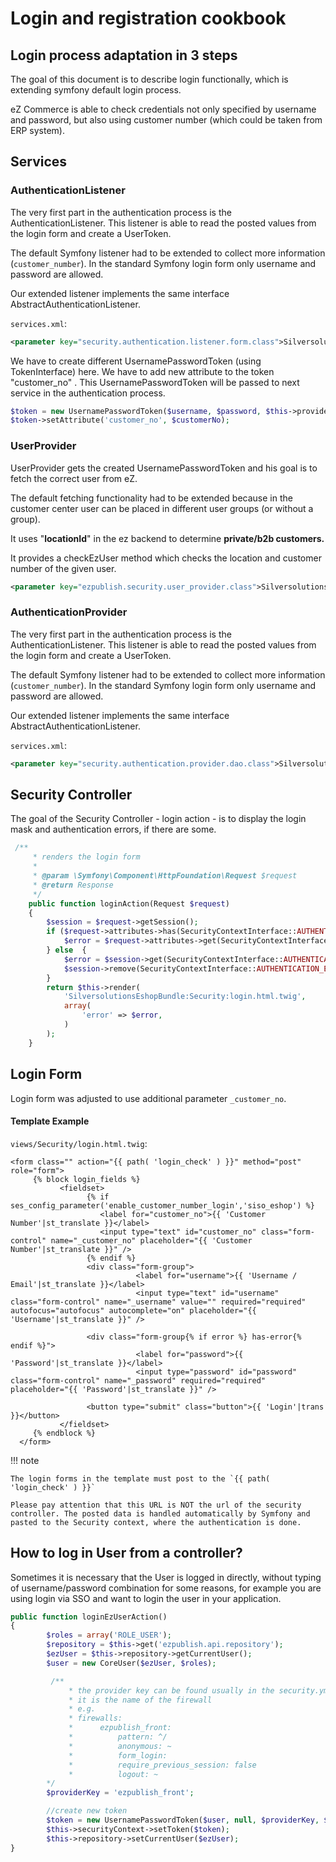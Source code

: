 # Login and registration cookbook

## Login process adaptation in 3 steps

The goal of this document is to describe login functionally, which is extending symfony default login process.

eZ Commerce is able to check credentials not only specified by username and password, but also using customer number (which could be taken from ERP system). 

## Services

### AuthenticationListener

The very first part in the authentication process is the AuthenticationListener. This listener is able to read the posted values from the login form and create a UserToken.

The default Symfony listener had to be extended to collect more information (`customer_number`). In the standard Symfony login form only username and password are allowed.

Our extended listener implements the same interface AbstractAuthenticationListener.

`services.xml`:

``` xml
<parameter key="security.authentication.listener.form.class">Silversolutions\Bundle\EshopBundle\Service\Security\CustomFormAuthenticationListener</parameter>
```

We have to create different UsernamePasswordToken (using TokenInterface) here. We have to add new attribute to the token "customer\_no" . This UsernamePasswordToken will be passed to next service in the authentication process.

``` php
$token = new UsernamePasswordToken($username, $password, $this->providerKey);
$token->setAttribute('customer_no', $customerNo);
```

### UserProvider

UserProvider gets the created UsernamePasswordToken and his goal is to fetch the correct user from eZ.

The default fetching functionality had to be extended because in the customer center user can be placed in different user groups (or without a group).

It uses "**locationId**" in the ez backend to determine **private/b2b customers.**

It provides a checkEzUser method which checks the location and customer number of the given user.

``` xml
<parameter key="ezpublish.security.user_provider.class">Silversolutions\Bundle\EshopBundle\Service\Security\UserProvider</parameter>
```

### AuthenticationProvider

The very first part in the authentication process is the AuthenticationListener. This listener is able to read the posted values from the login form and create a UserToken.

The default Symfony listener had to be extended to collect more information (`customer_number`). In the standard Symfony login form only username and password are allowed.

Our extended listener implements the same interface AbstractAuthenticationListener. 

`services.xml`:

``` xml
<parameter key="security.authentication.provider.dao.class">Silversolutions\Bundle\EshopBundle\Service\Security\AuthenticationProvider</parameter>
```

## Security Controller

The goal of the Security Controller - login action - is to display the login mask and authentication errors, if there are some.

``` php
 /**
     * renders the login form
     *
     * @param \Symfony\Component\HttpFoundation\Request $request
     * @return Response
     */
    public function loginAction(Request $request)
    {
        $session = $request->getSession();
        if ($request->attributes->has(SecurityContextInterface::AUTHENTICATION_ERROR)) {
            $error = $request->attributes->get(SecurityContextInterface::AUTHENTICATION_ERROR);
        } else  {
            $error = $session->get(SecurityContextInterface::AUTHENTICATION_ERROR);
            $session->remove(SecurityContextInterface::AUTHENTICATION_ERROR);
        }
        return $this->render(
            'SilversolutionsEshopBundle:Security:login.html.twig',
            array(
                'error' => $error,
            )
        );
    }
```

## Login Form

Login form was adjusted to use additional parameter `_customer_no`.

#### Template Example

`views/Security/login.html.twig`:

```html+twig
<form class="" action="{{ path( 'login_check' ) }}" method="post" role="form">
     {% block login_fields %}
           <fieldset>
                 {% if ses_config_parameter('enable_customer_number_login','siso_eshop') %}
                    <label for="customer_no">{{ 'Customer Number'|st_translate }}</label>
                    <input type="text" id="customer_no" class="form-control" name="_customer_no" placeholder="{{ 'Customer Number'|st_translate }}" />
                 {% endif %}
                 <div class="form-group">
                            <label for="username">{{ 'Username / Email'|st_translate }}</label>
                            <input type="text" id="username" class="form-control" name="_username" value="" required="required" autofocus="autofocus" autocomplete="on" placeholder="{{ 'Username'|st_translate }}" />
                 
                 <div class="form-group{% if error %} has-error{% endif %}">
                            <label for="password">{{ 'Password'|st_translate }}</label>
                            <input type="password" id="password" class="form-control" name="_password" required="required" placeholder="{{ 'Password'|st_translate }}" />
                 
                 <button type="submit" class="button">{{ 'Login'|trans }}</button>
           </fieldset>
     {% endblock %}
  </form>
```

!!! note

    The login forms in the template must post to the `{{ path( 'login_check' ) }}`

    Please pay attention that this URL is NOT the url of the security controller. The posted data is handled automatically by Symfony and pasted to the Security context, where the authentication is done.

## How to log in User from a controller?

Sometimes it is necessary that the User is logged in directly, without typing of username/password combination for some reasons, for example you are using login via SSO and want to login the user in your application.

``` php
public function loginEzUserAction()
{
        $roles = array('ROLE_USER');
        $repository = $this->get('ezpublish.api.repository');
        $ezUser = $this->repository->getCurrentUser();
        $user = new CoreUser($ezUser, $roles);

         /**
             * the provider key can be found usually in the security.yml file
             * it is the name of the firewall
             * e.g.
             * firewalls:
             *      ezpublish_front:
             *          pattern: ^/
             *          anonymous: ~
             *          form_login:
             *          require_previous_session: false
             *          logout: ~
        */
        $providerKey = 'ezpublish_front';

        //create new token
        $token = new UsernamePasswordToken($user, null, $providerKey, $roles);
        $this->securityContext->setToken($token);
        $this->repository->setCurrentUser($ezUser);
}
```

